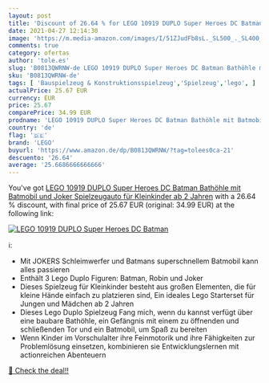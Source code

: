 ```yaml
---
layout: post
title: 'Discount of 26.64 % for LEGO 10919 DUPLO Super Heroes DC Batman '
date: 2021-04-27 12:14:30
image: 'https://m.media-amazon.com/images/I/51ZJudFb8sL._SL500_._SL400_.jpg'
comments: true
category: ofertas
author: 'tole.es'
slug: 'B0813QWRNW-de LEGO 10919 DUPLO Super Heroes DC Batman Bathöhle mit...'
sku: 'B0813QWRNW-de'
tags: [ 'Bauspielzeug & Konstruktionsspielzeug','Spielzeug','lego', ]
actualPrice: 25.67 EUR
currency: EUR
price: 25.67
comparePrice: 34.99 EUR
prodname: 'LEGO 10919 DUPLO Super Heroes DC Batman Bathöhle mit Batmobil und Joker  Spielzeugauto für Kleinkinder ab 2 Jahren'
country: 'de'
flag: '🇩🇪'
brand: 'LEGO'
buyurl: 'https://www.amazon.de/dp/B0813QWRNW/?tag=tolees0ca-21'
descuento: '26.64'
average: '25.6686666666666'
---
```


You've got [LEGO 10919 DUPLO Super Heroes DC Batman Bathöhle mit Batmobil und Joker  Spielzeugauto für Kleinkinder ab 2 Jahren](https://www.amazon.de/dp/B0813QWRNW/?tag=tolees0ca-21) with a  26.64 % discount, with final price of 25.67 EUR (original: 34.99 EUR) at the following link:

[![LEGO 10919 DUPLO Super Heroes DC Batman ](https://m.media-amazon.com/images/I/51ZJudFb8sL._SL500_._SL400_.jpg)](https://www.amazon.de/dp/B0813QWRNW/?tag=tolees0ca-21)

ℹ️:

- Mit JOKERS Schleimwerfer und Batmans superschnellem Batmobil kann alles passieren
- Enthält 3 Lego Duplo Figuren: Batman, Robin und Joker
- Dieses Spielzeug für Kleinkinder besteht aus großen Elementen, die für kleine Hände einfach zu platzieren sind, Ein ideales Lego Starterset für Jungen und Mädchen ab 2 Jahren
- Dieses Lego Duplo Spielzeug Fang mich, wenn du kannst verfügt über eine baubare Bathöhle, ein Gefängnis mit einem zu öffnenden und schließenden Tor und ein Batmobil, um Spaß zu bereiten
- Wenn Kinder im Vorschulalter ihre Feinmotorik und ihre Fähigkeiten zur Problemlösung einsetzen, kombinieren sie Entwicklungslernen mit actionreichen Abenteuern

[🛒 Check the deal!!](https://www.amazon.de/dp/B0813QWRNW/?tag=tolees0ca-21)
